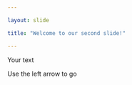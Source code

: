 ```yaml
---

layout: slide

title: "Welcome to our second slide!"

---
```


Your text

Use the left arrow to go 